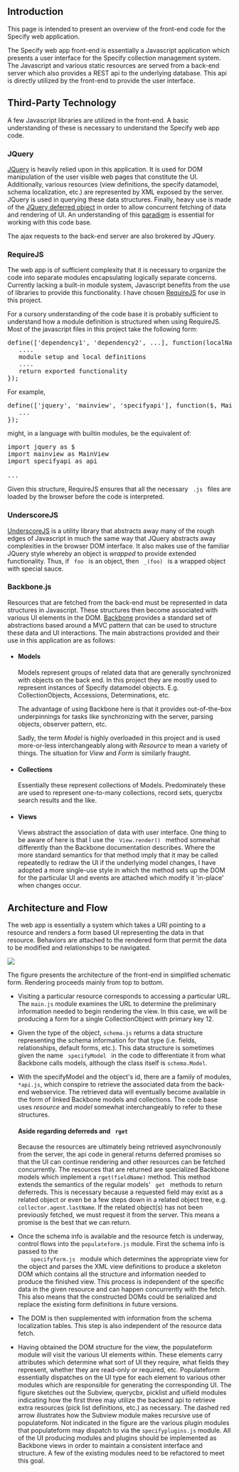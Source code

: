 <h2>Introduction</h2>
<p>
This page is intended to present an overview of the front-end code for the Specify web application.
</p>
<p>
The Specify web app front-end is essentially a Javascript application which presents a user
interface for the Specify collection management system. The Javascript and various static resources
are served from a back-end server which also provides a REST api to the underlying database. This api
is directly utilized by the front-end to provide the user interface.
</p>

<h2>Third-Party Technology</h2>
<p>
A few Javascript libraries are utilized in the front-end. A basic understanding of these is necessary
to understand the Specify web app code.
</p>

<h3>JQuery</h3>
<p>
<a href="http://docs.jquery.com/Main_Page">JQuery</a> is heavily relied upon in this application. It
is used for DOM manipulation of the user visible web pages that constitute the UI. Additionally,
various resources (view definitions, the specify datamodel, schema localization, etc.) are
represented by XML exposed by the server. JQuery is used in querying these data structures.
Finally, heavy use is made of the <a href="http://api.jquery.com/category/deferred-object/">JQuery
deferred object</a> in order to allow concurrent fetching of data and rendering of UI. An
understanding of this <a href="http://en.wikipedia.org/wiki/Promise_(programming)">paradigm</a> is
essential for working with this code base.
</p>
<p>
The ajax requests to the back-end server are also brokered by JQuery.
</p>

<h3>RequireJS</h3>
<p>
The web app is of sufficient complexity that it is necessary to organize the code into separate
modules encapsulating logically separate concerns. Currently lacking a built-in module system,
Javascript benefits from the use of libraries to provide this functionality. I have
chosen <a href="http://requirejs.org/">RequireJS</a> for use in this project.
</p>
<p>
For a cursory understanding of the code base it is probably sufficient to understand how a module
definition is structured when using RequireJS. Most of the javascript files in this project take the
following form:
</p>

<pre>
define(['dependency1', 'dependency2', ...], function(localNameForDep1, localNameForDep2, ...) {
   ....
   module setup and local definitions
   ....
   return exported functionality
});
</pre>

<p>
For example,
</p>

<pre>
define(['jquery', 'mainview', 'specifyapi'], function($, MainView, api) {
   ...
});
</pre>

<p>
might, in a language with builtin modules, be the equivalent of:
</p>

<pre>
import jquery as $
import mainview as MainView
import specifyapi as api

...
</pre>

<p>
Given this structure, RequireJS ensures that all the necessary <code> .js </code> files are loaded
by the browser before the code is interpreted.
</p>

<h3>UnderscoreJS</h3>
<p>
<a href="http://documentcloud.github.com/underscore/">UnderscoreJS</a> is a utility library that
abstracts away many of the rough edges of Javascript in much the same way that JQuery abstracts away
complexities in the browser DOM interface. It also makes use of the familiar JQuery style whereby an
object is <em>wrapped</em> to provide extended functionality. Thus, if <code> foo </code> is an object,
then <code> _(foo) </code> is a wrapped object with special sauce.
</p>

<h3>Backbone.js</h3>
<p>
Resources that are fetched from the back-end must be represented in data structures in
Javascript. These structures then become associated with various UI elements in the
DOM. <a href="http://documentcloud.github.com/backbone/">Backbone</a> provides a standard set of
abstractions based around a MVC pattern that can be used to structure these data and UI
interactions. The main abstractions provided and their use in this application are as follows:
</p>
<ul>
  <li>
    <h4>Models</h4>
    <p>
      Models represent groups of related data that are generally synchronized with objects on the
      back end. In this project they are mostly used to represent instances of Specify datamodel
      objects. E.g. CollectionObjects, Accessions, Determinations, etc.
    </p>
    <p>
      The advantage of using Backbone here is that it provides out-of-the-box underpinnings for tasks like
      synchronizing with the server, parsing objects, observer pattern, etc.
    </p>
    <p>
      Sadly, the term <em>Model</em> is highly overloaded in this project and is used more-or-less
      interchangeably along with <em>Resource</em> to mean a variety of things. The situation for <em>View</em>
      and <em>Form</em> is similarly fraught.
    </p>
  </li>
  <li>
    <h4>Collections</h4>
    <p>
      Essentially these represent collections of Models. Predominately these are used
      to represent one-to-many collections, record sets, querycbx search results and the like.
    </p>
  </li>
  <li>
    <h4>Views</h4>
    <p>
      Views abstract the association of data with user interface. One thing to be aware of here is that I
      use the <code> View.render() </code> method somewhat differently than the Backbone documentation
      describes. Where the more standard semantics for that method imply that it may be called repeatedly
      to redraw the UI if the underlying model changes, I have adopted a more single-use style in which
      the method sets up the DOM for the particular UI and events are attached which modify it 'in-place'
      when changes occur.
    </p>
  </li>
</ul>

<h2>Architecture and Flow</h2>
<p>
The web app is essentially a system which takes a URI pointing to a resource and renders a form
based UI representing the data in that resource. Behaviors are attached to the rendered form that
permit the data to be modified and relationships to be navigated.
</p>
<img src="/static/img/specify_webapp_frontend.png">

<p>
The figure presents the architecture of the front-end in simplified schematic form. Rendering
proceeds mainly from top to bottom.
</p>

<ul>
  <li><p>
    Visiting a particular resource corresponds to accessing a particular
    URL. The <code>main.js</code> module examines the URL to determine the preliminary information
    needed to begin rendering the view. In this case, we will be producing a form for a single
    CollectionObject with primary key 12.
  </p></li>
  <li><p>
    Given the type of the object, <code>schema.js</code> returns a data structure representing the
    schema information for that type (i.e. fields, relationships, default forms, etc.). This data
    structure is sometimes given the name <code> specifyModel </code> in the code to differentiate
    it from what Backbone calls models, although the class itself is <code>schema.Model</code>.
  </p></li>
  <li><p>
    With the specifyModel and the object's id, there are a family of modules, <code>*api.js</code>,
    which conspire to retrieve the associated data from the back-end webservice. The retrieved data
    will eventually become available in the form of linked Backbone models and collections. The code
    base uses <em>resource</em> and <em>model</em> somewhat interchangeably to refer to these structures.
    </p>
    <h4>Aside regarding deferreds and <code> rget </code> </h4>
    <p>
    Because the resources are ultimately being retrieved asynchronously from the server, the api
    code in general returns deferred promises so that the UI can continue rendering and other
    resources can be fetched concurrently. The resources that are returned are specialized Backbone
    models which implement a <code>rget(fieldName)</code> method. This method extends the semantics
    of the regular models' <code> get </code> methods to return deferreds. This is necessary because
    a requested field may exist as a related object or even be a few steps down in a related object
    tree, e.g. <code>collector.agent.lastName</code>. If the related object(s) has not been previously
    fetched, we must request it from the server. This means a promise is the best that we can
    return.
    </p></li>
  <li><p>
    Once the schema info is available and the resource fetch is underway, control flows into
    the <code>populateform.js</code> module. First the schema info is passed to the <code>
    specifyform.js </code> module which determines the appropriate view for the object and parses
    the XML view definitions to produce a skeleton DOM which contains all the structure and
    information needed to produce the finished view. This process is independent of the specific
    data in the given resource and can happen concurrently with the fetch. This also means that the
    constructed DOMs could be serialized and replace the existing form definitions in future
    versions.
  </p></li>
  <li><p>
    The DOM is then supplemented with information from the schema localization tables. This step is
    also independent of the resource data fetch.
  </p></li>
  <li><p>
    Having obtained the DOM structure for the view, the populateform module will visit the various
    UI elements within. These elements carry attributes which determine what sort of UI they
    require, what fields they represent, whether they are read-only or required, etc. Populateform
    essentially dispatches on the UI type for each element to various other modules which are
    responsible for generating the corresponding UI. The figure sketches out the Subview, querycbx,
    picklist and uifield modules indicating how the first three may utilize the backend api to
    retrieve extra resources (pick list definitions, etc.) as necessary. The dashed red arrow
    illustrates how the Subview module makes recursive use of populateform. Not indicated in the
    figure are the various plugin modules that populateform may dispatch to via
    the <code>specifyplugins.js</code> module. All of the UI producing modules and plugins should be
    implemented as Backbone views in order to maintain a consistent interface and structure. A few
    of the existing modules need to be refactored to meet this goal.
  </p></li>
</ul>
